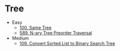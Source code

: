 # Tree

* Easy
  * [100. Same Tree](100.-Same-Tree.md)
  * [589. N-ary Tree Preorder Traversal](589.-n-ary-tree-preorder-traversal-1.md)
* Medium
  * [109. Convert Sorted List to Binary Search Tree](109.-Convert-Sorted-List-to-Binary-Search-Tree.md)